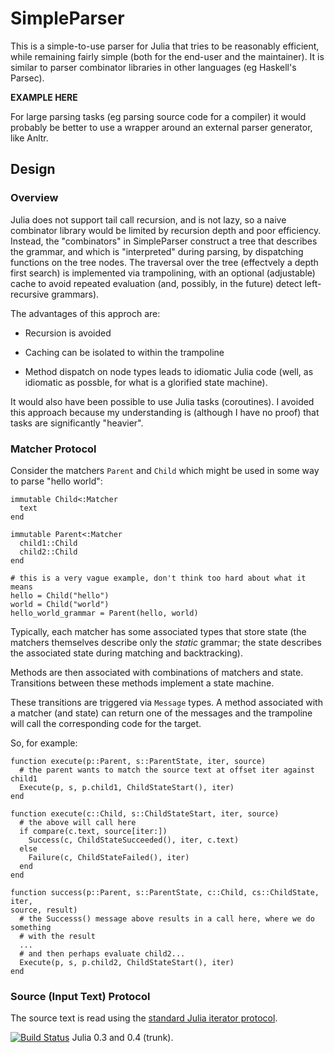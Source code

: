 # SimpleParser

This is a simple-to-use parser for Julia that tries to be reasonably
efficient, while remaining fairly simple (both for the end-user and the
maintainer).  It is similar to parser combinator libraries in other languages
(eg Haskell's Parsec).

**EXAMPLE HERE**

For large parsing tasks (eg parsing source code for a compiler) it would
probably be better to use a wrapper around an external parser generator, like
Anltr.

## Design

### Overview

Julia does not support tail call recursion, and is not lazy, so a naive
combinator library would be limited by recursion depth and poor efficiency.
Instead, the "combinators" in SimpleParser construct a tree that describes the
grammar, and which is "interpreted" during parsing, by dispatching functions
on the tree nodes.  The traversal over the tree (effectvely a depth first
search) is implemented via trampolining, with an optional (adjustable) cache
to avoid repeated evaluation (and, possibly, in the future) detect
left-recursive grammars).

The advantages of this approch are:

  * Recursion is avoided

  * Caching can be isolated to within the trampoline

  * Method dispatch on node types leads to idiomatic Julia code (well,
    as idiomatic as possble, for what is a glorified state machine).

It would also have been possible to use Julia tasks (coroutines).  I avoided
this approach because my understanding is (although I have no proof) that
tasks are significantly "heavier".

### Matcher Protocol

Consider the matchers `Parent` and `Child` which might be used in some way to
parse "hello world":

```
immutable Child<:Matcher
  text
end

immutable Parent<:Matcher
  child1::Child
  child2::Child  
end

# this is a very vague example, don't think too hard about what it means
hello = Child("hello")
world = Child("world")
hello_world_grammar = Parent(hello, world)
```

Typically, each matcher has some associated types that store state (the
matchers themselves describe only the *static* grammar; the state describes
the associated state during matching and backtracking).

Methods are then associated with combinations of matchers and state.
Transitions between these methods implement a state machine.

These transitions are triggered via `Message` types.  A method associated with
a matcher (and state) can return one of the messages and the trampoline will
call the corresponding code for the target.

So, for example:

```
function execute(p::Parent, s::ParentState, iter, source)
  # the parent wants to match the source text at offset iter against child1
  Execute(p, s, p.child1, ChildStateStart(), iter)
end

function execute(c::Child, s::ChildStateStart, iter, source)
  # the above will call here
  if compare(c.text, source[iter:])
    Success(c, ChildStateSucceeded(), iter, c.text)
  else
    Failure(c, ChildStateFailed(), iter)
  end
end

function success(p::Parent, s::ParentState, c::Child, cs::ChildState, iter,
source, result)
  # the Successs() message above results in a call here, where we do something
  # with the result
  ...
  # and then perhaps evaluate child2...
  Execute(p, s, p.child2, ChildStateStart(), iter)
end
```

### Source (Input Text) Protocol

The source text is read using the [standard Julia iterator
protocol](http://julia.readthedocs.org/en/latest/stdlib/collections/?highlight=iterator).

[![Build
Status](https://travis-ci.org/andrewcooke/SimpleParser.jl.png)](https://travis-ci.org/andrewcooke/SimpleParser.jl)
Julia 0.3 and 0.4 (trunk).
